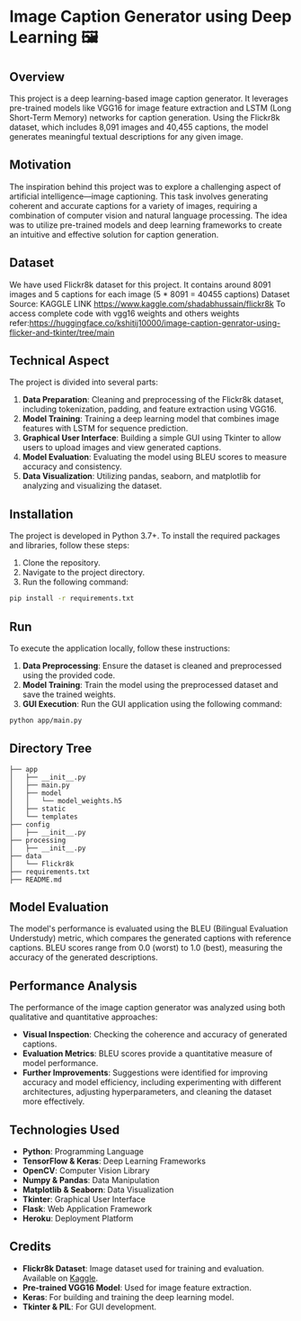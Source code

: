 # Image Caption Generator using Deep Learning 🖼️


## Overview
This project is a deep learning-based image caption generator. It leverages pre-trained models like VGG16 for image feature extraction and LSTM (Long Short-Term Memory) networks for caption generation. Using the Flickr8k dataset, which includes 8,091 images and 40,455 captions, the model generates meaningful textual descriptions for any given image.

## Motivation
The inspiration behind this project was to explore a challenging aspect of artificial intelligence—image captioning. This task involves generating coherent and accurate captions for a variety of images, requiring a combination of computer vision and natural language processing. The idea was to utilize pre-trained models and deep learning frameworks to create an intuitive and effective solution for caption generation.

## Dataset

We have used Flickr8k dataset for this project. It contains around 8091 images and 5 captions for each image (5 * 8091 = 40455 captions)
Dataset Source: KAGGLE LINK https://www.kaggle.com/shadabhussain/flickr8k
To access complete code with vgg16 weights and others weights refer:https://huggingface.co/kshitij10000/image-caption-genrator-using-flicker-and-tkinter/tree/main


## Technical Aspect
The project is divided into several parts:

1. **Data Preparation**: Cleaning and preprocessing of the Flickr8k dataset, including tokenization, padding, and feature extraction using VGG16.
2. **Model Training**: Training a deep learning model that combines image features with LSTM for sequence prediction.
3. **Graphical User Interface**: Building a simple GUI using Tkinter to allow users to upload images and view generated captions.
4. **Model Evaluation**: Evaluating the model using BLEU scores to measure accuracy and consistency.
5. **Data Visualization**: Utilizing pandas, seaborn, and matplotlib for analyzing and visualizing the dataset.

## Installation
The project is developed in Python 3.7+. To install the required packages and libraries, follow these steps:

1. Clone the repository.
2. Navigate to the project directory.
3. Run the following command:

```bash
pip install -r requirements.txt
```

## Run
To execute the application locally, follow these instructions:

1. **Data Preprocessing**: Ensure the dataset is cleaned and preprocessed using the provided code.
2. **Model Training**: Train the model using the preprocessed dataset and save the trained weights.
3. **GUI Execution**: Run the GUI application using the following command:

```bash
python app/main.py
```

## Directory Tree
```
├── app
│   ├── __init__.py
│   ├── main.py
│   ├── model
│   │   └── model_weights.h5
│   ├── static
│   └── templates
├── config
│   ├── __init__.py
├── processing
│   ├── __init__.py
├── data
│   └── Flickr8k
├── requirements.txt
├── README.md

```

## Model Evaluation
The model's performance is evaluated using the BLEU (Bilingual Evaluation Understudy) metric, which compares the generated captions with reference captions. BLEU scores range from 0.0 (worst) to 1.0 (best), measuring the accuracy of the generated descriptions.

## Performance Analysis
The performance of the image caption generator was analyzed using both qualitative and quantitative approaches:

- **Visual Inspection**: Checking the coherence and accuracy of generated captions.
- **Evaluation Metrics**: BLEU scores provide a quantitative measure of model performance.
- **Further Improvements**: Suggestions were identified for improving accuracy and model efficiency, including experimenting with different architectures, adjusting hyperparameters, and cleaning the dataset more effectively.

## Technologies Used
- **Python**: Programming Language
- **TensorFlow & Keras**: Deep Learning Frameworks
- **OpenCV**: Computer Vision Library
- **Numpy & Pandas**: Data Manipulation
- **Matplotlib & Seaborn**: Data Visualization
- **Tkinter**: Graphical User Interface
- **Flask**: Web Application Framework
- **Heroku**: Deployment Platform


## Credits
- **Flickr8k Dataset**: Image dataset used for training and evaluation. Available on [Kaggle](https://www.kaggle.com/shadabhussain/flickr8k).
- **Pre-trained VGG16 Model**: Used for image feature extraction.
- **Keras**: For building and training the deep learning model.
- **Tkinter & PIL**: For GUI development.



